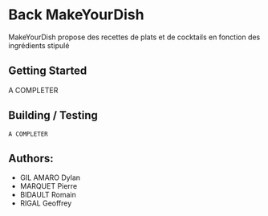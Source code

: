 # Back MakeYourDish

MakeYourDish propose des recettes de plats et de cocktails en fonction des ingrédients stipulé

## Getting Started

A COMPLETER

## Building / Testing

```
A COMPLETER
```

## Authors:
* GIL AMARO Dylan
* MARQUET Pierre
* BIDAULT Romain
* RIGAL Geoffrey
